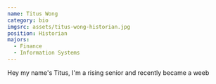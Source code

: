 ```yaml
---
name: Titus Wong
category: bio
imgsrc: assets/titus-wong-historian.jpg
position: Historian
majors:
  - Finance
  - Information Systems
---
```

Hey my name's Titus, I'm a rising senior and recently became a weeb